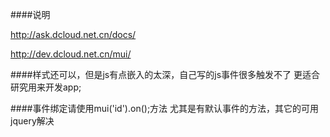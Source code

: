####说明


 http://ask.dcloud.net.cn/docs/

 http://dev.dcloud.net.cn/mui/

 ####样式还可以，但是js有点嵌入的太深，自己写的js事件很多触发不了
 更适合研究用来开发app;

####事件绑定请使用mui('id').on();方法
尤其是有默认事件的方法，其它的可用jquery解决
